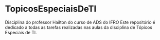 # TopicosEspeciaisDeTI
Disciplina do professor Hailton do curso de ADS do IFRO
Este repositório é dedicado a todas as tarefas realizadas nas aulas da disciplina de Tópicos Especiais de TI.
